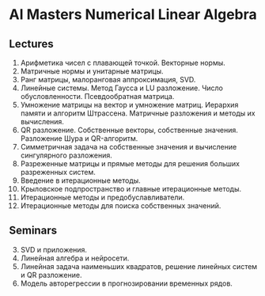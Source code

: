 # AI Masters Numerical Linear Algebra

## Lectures

1. Арифметика чисел с плавающей точкой. Векторные нормы.
2. Матричные нормы и унитарные матрицы.
3. Ранг матрицы, малоранговая аппроксимация, SVD.
4. Линейные системы. Метод Гаусса и LU разложение. Число обусловленности. Псевдообратная матрица.
5. Умножение матрицы на вектор и умножение матриц. Иерархия памяти и алгоритм Штрассена. Матричные разложения и методы их вычисления.
6. QR разложение. Собственные векторы, собственные значения. Разложение Шура и QR-алгоритм.
7. Симметричная задача на собственные значения и вычисление сингулярного разложения.
8. Разреженные матрицы и прямые методы для решения больших разреженных систем.
9. Введение в итерационные методы.
10. Крыловское подпространство и главные итерационные методы.
11. Итерационные методы и предобуславливатели.
12. Итерационные методы для поиска собственных значений.

## Seminars

3. SVD и приложения.
4. Линейная алгебра и нейросети.
5. Линейная задача наименьших квадратов, решение линейных систем и QR разложение.
6. Модель авторегрессии в прогнозировании временных рядов.
